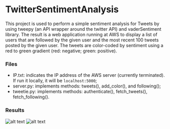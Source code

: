 # TwitterSentimentAnalysis

This project is used to perform a simple sentiment analysis for Tweets by using tweepy (an API wrapper around the twitter API) and vaderSentiment library. The result is a web application running at AWS to display a list of users that are followed by the given user and the most recent 100 tweets posted by the given user. The tweets are color-coded by sentiment using a red to green gradient (red: negative; green: positive).       


### Files     
- IP.txt: indicates the IP address of the AWS server (currently terminated). If run it locally, it will be `localhost:5000`;    
- server.py: implements methods: tweets(), add_color(), and following();  
- tweetie.py: implements methods: authenticate(), fetch_tweets(), fetch_following().      

### Results  
![alt text](https://github.com/jingjuewang/TwitterSentimentAnalysis/blob/master/screenshots/trump_followers.jpg=150*150)
![alt text](https://github.com/jingjuewang/TwitterSentimentAnalysis/blob/master/screenshots/trump_tweets.jpg=150*150)


